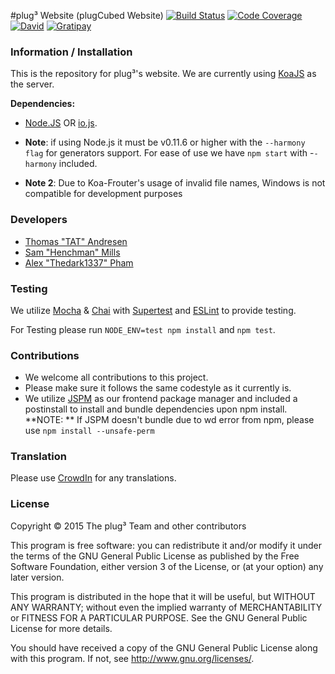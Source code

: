 #plug&#179; Website (plugCubed Website) [![Build Status](https://img.shields.io/travis/plugCubed/plugCubed-Website.svg)](https://travis-ci.org/plugCubed/plugCubed-Website) [![Code Coverage](https://img.shields.io/coveralls/plugCubed/plugCubed-Website.svg)](https://coveralls.io/plugCubed/plugCubed-website) [![David](https://img.shields.io/david/plugcubed/plugCubed-Website.svg)](https://david-dm.org/plugcubed/plugCubed-Website) [![Gratipay](https://img.shields.io/gratipay/thedark1337.svg)](https://www.gratipay.com/thedark1337/)

### Information / Installation
This is the repository for plug&#179;'s website. We are currently using [KoaJS](https://github.com/koajs/koa) as the server.

**Dependencies:**

* [Node.JS](http://nodejs.org/download/) OR [io.js](https://iojs.org).

* **Note**: if using Node.js it must be v0.11.6 or higher with the `--harmony flag` for generators support. For ease of use we have `npm start` with -`-harmony` included.
* **Note 2**: Due to Koa-Frouter's usage of invalid file names, Windows is not compatible for development purposes

### Developers

* [Thomas "TAT" Andresen](https://github.com/TATDK)
* [Sam "Henchman" Mills](https://github.com/Hunchmun)
* [Alex "Thedark1337" Pham](https://github.com/thedark1337)

### Testing

We utilize [Mocha](http://mochajs.org/) & [Chai](http://chaijs.com/) with [Supertest](https://npmjs.com/package/supertest) and [ESLint](https://eslint.org) to provide testing.

For Testing please run `NODE_ENV=test npm install` and `npm test`.

### Contributions

* We welcome all contributions to this project.
* Please make sure it follows the same codestyle as it currently is.
* We utilize [JSPM](https://jspm.io) as our frontend package manager and included a postinstall to install and bundle dependencies upon npm install.
**NOTE: ** If JSPM doesn't bundle due to wd error from npm, please use ` npm install --unsafe-perm `

### Translation

Please use  [CrowdIn]() for any translations.

### License
Copyright &copy; 2015 The plug&#179; Team and other contributors

This program is free software: you can redistribute it and/or modify
it under the terms of the GNU General Public License as published by
the Free Software Foundation, either version 3 of the License, or
(at your option) any later version.

This program is distributed in the hope that it will be useful,
but WITHOUT ANY WARRANTY; without even the implied warranty of
MERCHANTABILITY or FITNESS FOR A PARTICULAR PURPOSE.  See the
GNU General Public License for more details.

You should have received a copy of the GNU General Public License
along with this program.  If not, see http://www.gnu.org/licenses/.
